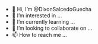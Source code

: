 - 👋 Hi, I’m @DixonSalcedoGuecha
- 👀 I’m interested in ...
- 🌱 I’m currently learning ...
- 💞️ I’m looking to collaborate on ...
- 📫 How to reach me ...

<!---
DixonSalcedoGuecha/DixonSalcedoGuecha is a ✨ special ✨ repository because its `README.md` (this file) appears on your GitHub profile.
You can click the Preview link to take a look at your changes.
--->
